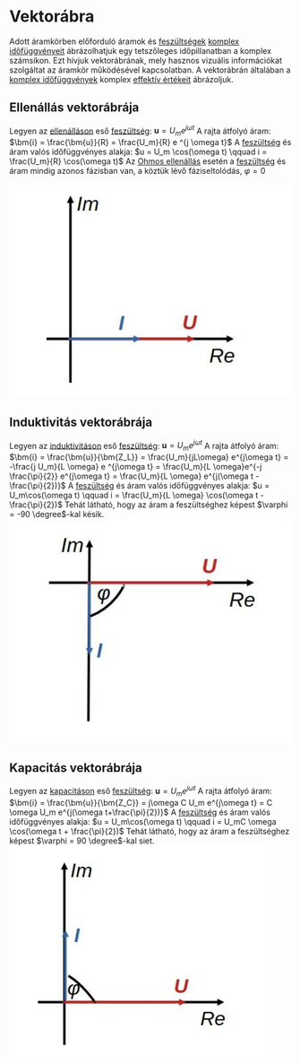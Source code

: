 # Vektorábra

Adott áramkörben előforduló áramok és [feszültségek](./feszultseg.md) [komplex időfüggvényeit](./komplex-idofuggveny.md) ábrázolhatjuk egy tetszőleges időpillanatban a komplex számsíkon. Ezt hívjuk vektorábrának, mely hasznos vizuális információkat szolgáltat az áramkör működésével kapcsolatban. A vektorábrán általában a [komplex időfüggvények](./komplex-idofuggveny.md) komplex [effektív értékeit](./effektiv-ertek.md) ábrázoljuk.

## Ellenállás vektorábrája

Legyen az [ellenálláson](./ellenallas.md) eső [feszültség](./feszultseg.md): $\bm{u} = U_m e^{j\omega t}$
A rajta átfolyó áram: $\bm{i} = \frac{\bm{u}}{R} = \frac{U_m}{R} e ^{j \omega t}$
A [feszültség](./feszultseg.md) és áram valós időfüggvényes alakja:
$u = U_m \cos(\omega t) \qquad i = \frac{U_m}{R} \cos(\omega t)$
Az [Ohmos ellenállás](./ellenallas.md) esetén a [feszültség](./feszultseg.md) és áram mindig azonos fázisban van, a köztük lévő fáziseltolódás, $\varphi = 0$

![alt text](./img/ellenallas-vektorabra.png)

## Induktivitás vektorábrája

Legyen az [induktivitáson](./induktivitas.md) eső [feszültség](./feszultseg.md): $\bm{u} = U_m e^{j \omega t}$
A rajta átfolyó áram: $\bm{i} = \frac{\bm{u}}{\bm{Z_L}} = \frac{U_m}{jL\omega} e^{j\omega t} = -\frac{j U_m}{L \omega} e ^{j\omega t} = \frac{U_m}{L \omega}e^{-j \frac{\pi}{2}} e^{j\omega t} = \frac{U_m}{L \omega} e^{j(\omega t - \frac{\pi}{2})}$
A [feszültség](./feszultseg.md) és áram valós időfüggvényes alakja:
$u = U_m\cos(\omega t) \qquad i = \frac{U_m}{L \omega} \cos(\omega t - \frac{\pi}{2})$
Tehát látható, hogy az áram a feszültséghez képest $\varphi = -90 \degree$-kal késik.
![alt text](./img/induktivitas-vektorabra.png)

## Kapacitás vektorábrája

Legyen az [kapacitáson](./kapacitas.md) eső [feszültség](./feszultseg.md): $\bm{u} = U_m e^{j \omega t}$
A rajta átfolyó áram: $\bm{i} = \frac{\bm{u}}{\bm{Z_C}} = j\omega C U_m e^{j\omega t} = C \omega U_m e^{j(\omega t+\frac{\pi}{2})}$
A [feszültség](./feszultseg.md) és áram valós időfüggvényes alakja:
$u = U_m\cos(\omega t) \qquad i = U_mC \omega \cos(\omega t + \frac{\pi}{2})$
Tehát látható, hogy az áram a feszültséghez képest $\varphi = 90 \degree$-kal siet.
![alt text](./img/kapacitas-vektorabra.png)